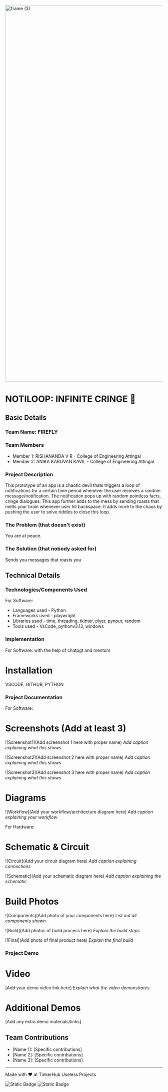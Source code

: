 <img width="3188" height="1202" alt="frame (3)" src="https://github.com/user-attachments/assets/517ad8e9-ad22-457d-9538-a9e62d137cd7" />


# NOTILOOP: INFINITE CRINGE 🎯


## Basic Details
### Team Name: FIREFLY


### Team Members

- Member 1: RISHANANDA V R  -  College of Engineering Attingal
- Member 2: ANIKA KARUVAN KAVIL -  College of Engineering Attingal

### Project Description
This prototype of an app is a chaotic devil thats triggers a loop of notifications for a certain time period whenever the user recieves a random message/notification. The notification pops up with random pointless facts, cringe dialogues.
This app further adds to the mess by sending roasts that melts your brain whenever user hit backspace.
It adds more to the chaos by pushing the user to solve riddles to close this loop.

### The Problem (that doesn't exist)
You are at peace.

### The Solution (that nobody asked for)
Sends you messages that roasts you

## Technical Details
### Technologies/Components Used
For Software:
- Languages used - Python
- Frameworks used - playwright
- Libraries used - time, threading, tkinter, plyer, pynput, random
- Tools used - VsCode, pythonv3.13, windows


### Implementation
For Software: with the help of chatpgt and mentors
# Installation
VSCODE,  GITHUB, PYTHON


### Project Documentation
For Software:

# Screenshots (Add at least 3)
![Screenshot1](Add screenshot 1 here with proper name)
*Add caption explaining what this shows*

![Screenshot2](Add screenshot 2 here with proper name)
*Add caption explaining what this shows*

![Screenshot3](Add screenshot 3 here with proper name)
*Add caption explaining what this shows*

# Diagrams
![Workflow](Add your workflow/architecture diagram here)
*Add caption explaining your workflow*

For Hardware:

# Schematic & Circuit
![Circuit](Add your circuit diagram here)
*Add caption explaining connections*

![Schematic](Add your schematic diagram here)
*Add caption explaining the schematic*

# Build Photos
![Components](Add photo of your components here)
*List out all components shown*

![Build](Add photos of build process here)
*Explain the build steps*

![Final](Add photo of final product here)
*Explain the final build*

### Project Demo
# Video
[Add your demo video link here]
*Explain what the video demonstrates*

# Additional Demos
[Add any extra demo materials/links]

## Team Contributions
- [Name 1]: [Specific contributions]
- [Name 2]: [Specific contributions]
- [Name 3]: [Specific contributions]

---
Made with ❤️ at TinkerHub Useless Projects 

![Static Badge](https://img.shields.io/badge/TinkerHub-24?color=%23000000&link=https%3A%2F%2Fwww.tinkerhub.org%2F)
![Static Badge](https://img.shields.io/badge/UselessProjects--25-25?link=https%3A%2F%2Fwww.tinkerhub.org%2Fevents%2FQ2Q1TQKX6Q%2FUseless%2520Projects)



